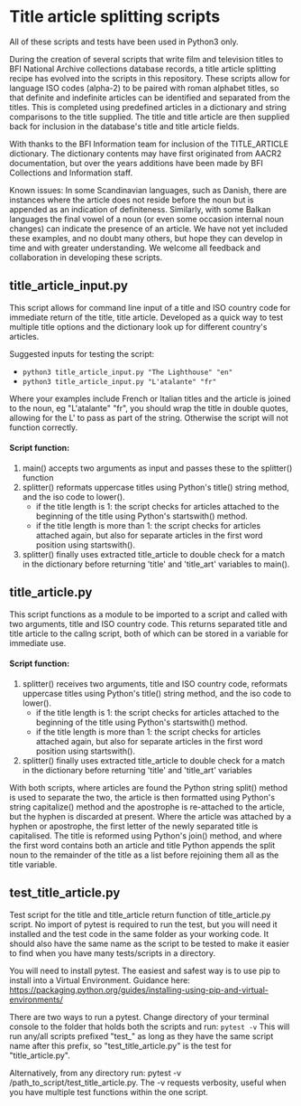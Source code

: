 # Title article splitting scripts
All of these scripts and tests have been used in Python3 only.

During the creation of several scripts that write film and television titles to BFI National Archive collections database records, a title article splitting recipe has evolved into the scripts in this repository. These scripts allow for language ISO codes (alpha-2) to be paired with roman alphabet titles, so that definite and indefinite articles can be identified and separated from the titles. This is completed using predefined articles in a dictionary and string comparisons to the title supplied.  The title and title article are then supplied back for inclusion in the database's title and title article fields.

With thanks to the BFI Information team for inclusion of the TITLE_ARTICLE dictionary. The dictionary contents may have first originated from AACR2 documentation, but over the years additions have been made by BFI Collections and Information staff.

Known issues: In some Scandinavian languages, such as Danish, there are instances where the article does not reside before the noun but is appended as an indication of definiteness. Similarly, with some Balkan languages the final vowel of a noun (or even some occasion internal noun changes) can indicate the presence of an article. We have not yet included these examples, and no doubt many others, but hope they can develop in time and with greater understanding. We welcome all feedback and collaboration in developing these scripts.

## title_article_input.py

This script allows for command line input of a title and ISO country code for immediate return of the title, title article. Developed as a quick way to test multiple title options and the dictionary look up for different country's articles.

Suggested inputs for testing the script:
- `python3 title_article_input.py "The Lighthouse" "en"`
- `python3 title_article_input.py "L'atalante" "fr"`

Where your examples include French or Italian titles and the article is joined to the noun, eg "L'atalante" "fr", you should wrap the title in double quotes, allowing for the L' to pass as part of the string. Otherwise the script will not function correctly.

#### Script function:
1. main() accepts two arguments as input and passes these to the splitter() function
2. splitter() reformats uppercase titles using Python's title() string method, and the iso code to lower().
   - if the title length is 1:
     the script checks for articles attached to the beginning of the title using Python's startswith() method.
   - if the title length is more than 1:
     the script checks for articles attached again, but also for separate articles in the first word position using startswith().
3. splitter() finally uses extracted title_article to double check for a match in the dictionary before returning 'title' and 'title_art' variables to main().

## title_article.py

This script functions as a module to be imported to a script and called with two arguments, title and ISO country code. This returns separated title and title article to the callng script, both of which can be stored in a variable for immediate use.

#### Script function:
1. splitter() receives two arguments, title and ISO country code, reformats uppercase titles using Python's title() string method, and the iso code to lower().
   - if the title length is 1:
     the script checks for articles attached to the beginning of the title using Python's startswith() method.
   - if the title length is more than 1:
     the script checks for articles attached again, but also for separate articles in the first word position using startswith().
2. splitter() finally uses extracted title_article to double check for a match in the dictionary before returning 'title' and 'title_art' variables

With both scripts, where articles are found the Python string split() method is used to separate the two, the article is then formatted using Python's string capitalize() method and the apostrophe is re-attached to the article, but the hyphen is discarded at present. Where the article was attached by a hyphen or apostrophe, the first letter of the newly separated title is capitalised. The title is reformed using Python's join() method, and where the first word contains both an article and title Python appends the split noun to the remainder of the title as a list before rejoining them all as the title variable.

## test_title_article.py

Test script for the title and title_article return function of title_article.py script. No import of pytest is required to run the test, but you will need it installed and the test code in the same folder as your working code. It should also have the same name as the script to be tested to make it easier to find when you have many tests/scripts in a directory.

You will need to install pytest. The easiest and safest way is to use pip to install into a Virtual Environment. Guidance here: https://packaging.python.org/guides/installing-using-pip-and-virtual-environments/

There are two ways to run a pytest. Change directory of your terminal console to the folder that holds both the scripts and run: `pytest -v`
This will run any/all scripts prefixed "test_" as long as they have the same script name after this prefix, so "test_title_article.py" is the test for "title_article.py".

Alternatively, from any directory run: pytest -v /path_to_script/test_title_article.py. The -v requests verbosity, useful when you have multiple test functions within the one script.
